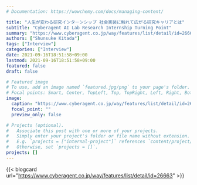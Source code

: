 ```yaml
---
# Documentation: https://wowchemy.com/docs/managing-content/

title: "人生が変わる研究インターンシップ 社会実装に触れて広がる研究キャリアとは"
subtitle: "Cyberagent AI Lab Research Internship Turning Point"
summary: "https://www.cyberagent.co.jp/way/features/list/detail/id=26663"
authors: ["Shunsuke Kitada"]
tags: ["Interview"]
categories: ["Interview"]
date: 2021-09-16T18:51:58+09:00
lastmod: 2021-09-16T18:51:58+09:00
featured: false
draft: false

# Featured image
# To use, add an image named `featured.jpg/png` to your page's folder.
# Focal points: Smart, Center, TopLeft, Top, TopRight, Left, Right, BottomLeft, Bottom, BottomRight.
image:
  caption: "https://www.cyberagent.co.jp/way/features/list/detail/id=26663"
  focal_point: ""
  preview_only: false

# Projects (optional).
#   Associate this post with one or more of your projects.
#   Simply enter your project's folder or file name without extension.
#   E.g. `projects = ["internal-project"]` references `content/project/deep-learning/index.md`.
#   Otherwise, set `projects = []`.
projects: []
---
```


{{< blogcard url="https://www.cyberagent.co.jp/way/features/list/detail/id=26663" >}}
